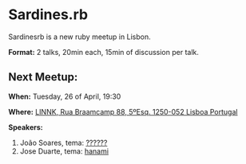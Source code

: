 # Sardines.rb
Sardinesrb is a new ruby meetup in Lisbon.

__Format:__ 2 talks, 20min each, 15min of discussion per talk.


## Next Meetup:

__When:__ Tuesday, 26 of April, 19:30

__Where:__ [LINNK, Rua Braamcamp 88, 5ºEsq. 1250-052 Lisboa Portugal](https://goo.gl/maps/P7jU21YRn7R2)


__Speakers:__

1. João Soares, tema: [??????](http://i.giphy.com/gngO1gmBhS9na.gif)
2. Jose Duarte, tema: [hanami](http://hanamirb.org/)

